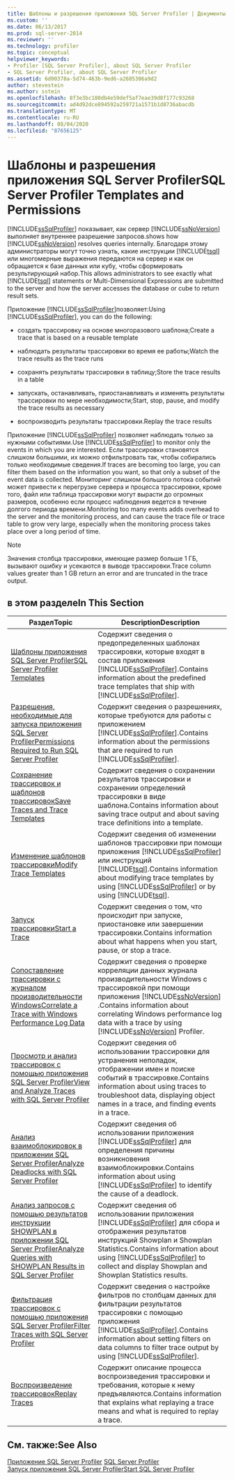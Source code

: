 ```yaml
---
title: Шаблоны и разрешения приложения SQL Server Profiler | Документы Майкрософт
ms.custom: ''
ms.date: 06/13/2017
ms.prod: sql-server-2014
ms.reviewer: ''
ms.technology: profiler
ms.topic: conceptual
helpviewer_keywords:
- Profiler [SQL Server Profiler], about SQL Server Profiler
- SQL Server Profiler, about SQL Server Profiler
ms.assetid: 6d00378a-5d74-463b-9ed6-a2685306a9d2
author: stevestein
ms.author: sstein
ms.openlocfilehash: 8f3e3bc180db4e59def5af7eae39d8f177c93268
ms.sourcegitcommit: ad4d92dce894592a259721a1571b1d8736abacdb
ms.translationtype: MT
ms.contentlocale: ru-RU
ms.lasthandoff: 08/04/2020
ms.locfileid: "87656125"
---
```

# <a name="sql-server-profiler-templates-and-permissions"></a><span data-ttu-id="12fc9-102">Шаблоны и разрешения приложения SQL Server Profiler</span><span class="sxs-lookup"><span data-stu-id="12fc9-102">SQL Server Profiler Templates and Permissions</span></span>
  [!INCLUDE[ssSqlProfiler](../../includes/sssqlprofiler-md.md)] <span data-ttu-id="12fc9-103">показывает, как сервер [!INCLUDE[ssNoVersion](../../includes/ssnoversion-md.md)] выполняет внутреннее разрешение запросов.</span><span class="sxs-lookup"><span data-stu-id="12fc9-103">shows how [!INCLUDE[ssNoVersion](../../includes/ssnoversion-md.md)] resolves queries internally.</span></span> <span data-ttu-id="12fc9-104">Благодаря этому администраторы могут точно узнать, какие инструкции [!INCLUDE[tsql](../../includes/tsql-md.md)] или многомерные выражения передаются на сервер и как он обращается к базе данных или кубу, чтобы сформировать результирующий набор.</span><span class="sxs-lookup"><span data-stu-id="12fc9-104">This allows administrators to see exactly what [!INCLUDE[tsql](../../includes/tsql-md.md)] statements or Multi-Dimensional Expressions are submitted to the server and how the server accesses the database or cube to return result sets.</span></span>  
  
 <span data-ttu-id="12fc9-105">Приложение [!INCLUDE[ssSqlProfiler](../../includes/sssqlprofiler-md.md)]позволяет:</span><span class="sxs-lookup"><span data-stu-id="12fc9-105">Using [!INCLUDE[ssSqlProfiler](../../includes/sssqlprofiler-md.md)], you can do the following:</span></span>  
  
-   <span data-ttu-id="12fc9-106">создать трассировку на основе многоразового шаблона;</span><span class="sxs-lookup"><span data-stu-id="12fc9-106">Create a trace that is based on a reusable template</span></span>  
  
-   <span data-ttu-id="12fc9-107">наблюдать результаты трассировки во время ее работы;</span><span class="sxs-lookup"><span data-stu-id="12fc9-107">Watch the trace results as the trace runs</span></span>  
  
-   <span data-ttu-id="12fc9-108">сохранять результаты трассировки в таблицу;</span><span class="sxs-lookup"><span data-stu-id="12fc9-108">Store the trace results in a table</span></span>  
  
-   <span data-ttu-id="12fc9-109">запускать, останавливать, приостанавливать и изменять результаты трассировки по мере необходимости;</span><span class="sxs-lookup"><span data-stu-id="12fc9-109">Start, stop, pause, and modify the trace results as necessary</span></span>  
  
-   <span data-ttu-id="12fc9-110">воспроизводить результаты трассировки.</span><span class="sxs-lookup"><span data-stu-id="12fc9-110">Replay the trace results</span></span>  
  
 <span data-ttu-id="12fc9-111">Приложение [!INCLUDE[ssSqlProfiler](../../includes/sssqlprofiler-md.md)] позволяет наблюдать только за нужными событиями.</span><span class="sxs-lookup"><span data-stu-id="12fc9-111">Use [!INCLUDE[ssSqlProfiler](../../includes/sssqlprofiler-md.md)] to monitor only the events in which you are interested.</span></span> <span data-ttu-id="12fc9-112">Если трассировки становятся слишком большими, их можно отфильтровать так, чтобы собирались только необходимые сведения.</span><span class="sxs-lookup"><span data-stu-id="12fc9-112">If traces are becoming too large, you can filter them based on the information you want, so that only a subset of the event data is collected.</span></span> <span data-ttu-id="12fc9-113">Мониторинг слишком большого потока событий может привести к перегрузке сервера и процесса трассировки, кроме того, файл или таблица трассировки могут вырасти до огромных размеров, особенно если процесс наблюдения ведется в течение долгого периода времени.</span><span class="sxs-lookup"><span data-stu-id="12fc9-113">Monitoring too many events adds overhead to the server and the monitoring process, and can cause the trace file or trace table to grow very large, especially when the monitoring process takes place over a long period of time.</span></span>  
  
> [!NOTE]  
>  <span data-ttu-id="12fc9-114">Значения столбца трассировки, имеющие размер больше 1 ГБ, вызывают ошибку и усекаются в выводе трассировки.</span><span class="sxs-lookup"><span data-stu-id="12fc9-114">Trace column values greater than 1 GB return an error and are truncated in the trace output.</span></span>  
  
## <a name="in-this-section"></a><span data-ttu-id="12fc9-115">в этом разделе</span><span class="sxs-lookup"><span data-stu-id="12fc9-115">In This Section</span></span>  
  
|<span data-ttu-id="12fc9-116">Раздел</span><span class="sxs-lookup"><span data-stu-id="12fc9-116">Topic</span></span>|<span data-ttu-id="12fc9-117">Description</span><span class="sxs-lookup"><span data-stu-id="12fc9-117">Description</span></span>|  
|-----------|-----------------|  
|[<span data-ttu-id="12fc9-118">Шаблоны приложения SQL Server Profiler</span><span class="sxs-lookup"><span data-stu-id="12fc9-118">SQL Server Profiler Templates</span></span>](sql-server-profiler-templates.md)|<span data-ttu-id="12fc9-119">Содержит сведения о предопределенных шаблонах трассировки, которые входят в состав приложения [!INCLUDE[ssSqlProfiler](../../includes/sssqlprofiler-md.md)].</span><span class="sxs-lookup"><span data-stu-id="12fc9-119">Contains information about the predefined trace templates that ship with [!INCLUDE[ssSqlProfiler](../../includes/sssqlprofiler-md.md)].</span></span>|  
|[<span data-ttu-id="12fc9-120">Разрешения, необходимые для запуска приложения SQL Server Profiler</span><span class="sxs-lookup"><span data-stu-id="12fc9-120">Permissions Required to Run SQL Server Profiler</span></span>](permissions-required-to-run-sql-server-profiler.md)|<span data-ttu-id="12fc9-121">Содержит сведения о разрешениях, которые требуются для работы с приложением [!INCLUDE[ssSqlProfiler](../../includes/sssqlprofiler-md.md)].</span><span class="sxs-lookup"><span data-stu-id="12fc9-121">Contains information about the permissions that are required to run [!INCLUDE[ssSqlProfiler](../../includes/sssqlprofiler-md.md)].</span></span>|  
|[<span data-ttu-id="12fc9-122">Сохранение трассировок и шаблонов трассировок</span><span class="sxs-lookup"><span data-stu-id="12fc9-122">Save Traces and Trace Templates</span></span>](save-traces-and-trace-templates.md)|<span data-ttu-id="12fc9-123">Содержит сведения о сохранении результатов трассировки и сохранении определений трассировки в виде шаблона.</span><span class="sxs-lookup"><span data-stu-id="12fc9-123">Contains information about saving trace output and about saving trace definitions into a template.</span></span>|  
|[<span data-ttu-id="12fc9-124">Изменение шаблонов трассировки</span><span class="sxs-lookup"><span data-stu-id="12fc9-124">Modify Trace Templates</span></span>](modify-trace-templates.md)|<span data-ttu-id="12fc9-125">Содержит сведения об изменении шаблонов трассировки при помощи приложения [!INCLUDE[ssSqlProfiler](../../includes/sssqlprofiler-md.md)] или инструкций [!INCLUDE[tsql](../../includes/tsql-md.md)].</span><span class="sxs-lookup"><span data-stu-id="12fc9-125">Contains information about modifying trace templates by using [!INCLUDE[ssSqlProfiler](../../includes/sssqlprofiler-md.md)] or by using [!INCLUDE[tsql](../../includes/tsql-md.md)].</span></span>|  
|[<span data-ttu-id="12fc9-126">Запуск трассировки</span><span class="sxs-lookup"><span data-stu-id="12fc9-126">Start a Trace</span></span>](start-a-trace.md)|<span data-ttu-id="12fc9-127">Содержит сведения о том, что происходит при запуске, приостановке или завершении трассировки.</span><span class="sxs-lookup"><span data-stu-id="12fc9-127">Contains information about what happens when you start, pause, or stop a trace.</span></span>|  
|[<span data-ttu-id="12fc9-128">Сопоставление трассировки с журналом производительности Windows</span><span class="sxs-lookup"><span data-stu-id="12fc9-128">Correlate a Trace with Windows Performance Log Data</span></span>](correlate-a-trace-with-windows-performance-log-data.md)|<span data-ttu-id="12fc9-129">Содержит сведения о проверке корреляции данных журнала производительности Windows с трассировкой при помощи приложения [!INCLUDE[ssNoVersion](../../includes/ssnoversion-md.md)] .</span><span class="sxs-lookup"><span data-stu-id="12fc9-129">Contains information about correlating Windows performance log data with a trace by using [!INCLUDE[ssNoVersion](../../includes/ssnoversion-md.md)] Profiler.</span></span>|  
|[<span data-ttu-id="12fc9-130">Просмотр и анализ трассировок с помощью приложения SQL Server Profiler</span><span class="sxs-lookup"><span data-stu-id="12fc9-130">View and Analyze Traces with SQL Server Profiler</span></span>](view-and-analyze-traces-with-sql-server-profiler.md)|<span data-ttu-id="12fc9-131">Содержит сведения об использовании трассировки для устранения неполадок, отображении имен и поиске событий в трассировке.</span><span class="sxs-lookup"><span data-stu-id="12fc9-131">Contains information about using traces to troubleshoot data, displaying object names in a trace, and finding events in a trace.</span></span>|  
|[<span data-ttu-id="12fc9-132">Анализ взаимоблокировок в приложении SQL Server Profiler</span><span class="sxs-lookup"><span data-stu-id="12fc9-132">Analyze Deadlocks with SQL Server Profiler</span></span>](analyze-deadlocks-with-sql-server-profiler.md)|<span data-ttu-id="12fc9-133">Содержит сведения об использовании приложения [!INCLUDE[ssSqlProfiler](../../includes/sssqlprofiler-md.md)] для определения причины возникновения взаимоблокировки.</span><span class="sxs-lookup"><span data-stu-id="12fc9-133">Contains information about using [!INCLUDE[ssSqlProfiler](../../includes/sssqlprofiler-md.md)] to identify the cause of a deadlock.</span></span>|  
|[<span data-ttu-id="12fc9-134">Анализ запросов с помощью результатов инструкции SHOWPLAN в приложении SQL Server Profiler</span><span class="sxs-lookup"><span data-stu-id="12fc9-134">Analyze Queries with SHOWPLAN Results in SQL Server Profiler</span></span>](analyze-queries-with-showplan-results-in-sql-server-profiler.md)|<span data-ttu-id="12fc9-135">Содержит сведения об использовании приложения [!INCLUDE[ssSqlProfiler](../../includes/sssqlprofiler-md.md)] для сбора и отображения результатов инструкций Showplan и Showplan Statistics.</span><span class="sxs-lookup"><span data-stu-id="12fc9-135">Contains information about using [!INCLUDE[ssSqlProfiler](../../includes/sssqlprofiler-md.md)] to collect and display Showplan and Showplan Statistics results.</span></span>|  
|[<span data-ttu-id="12fc9-136">Фильтрация трассировок с помощью приложения SQL Server Profiler</span><span class="sxs-lookup"><span data-stu-id="12fc9-136">Filter Traces with SQL Server Profiler</span></span>](filter-traces-with-sql-server-profiler.md)|<span data-ttu-id="12fc9-137">Содержит сведения о настройке фильтров по столбцам данных для фильтрации результатов трассировки с помощью приложения [!INCLUDE[ssSqlProfiler](../../includes/sssqlprofiler-md.md)].</span><span class="sxs-lookup"><span data-stu-id="12fc9-137">Contains information about setting filters on data columns to filter trace output by using [!INCLUDE[ssSqlProfiler](../../includes/sssqlprofiler-md.md)].</span></span>|  
|[<span data-ttu-id="12fc9-138">Воспроизведение трассировок</span><span class="sxs-lookup"><span data-stu-id="12fc9-138">Replay Traces</span></span>](replay-traces.md)|<span data-ttu-id="12fc9-139">Содержит описание процесса воспроизведения трассировки и требования, которые к нему предъявляются.</span><span class="sxs-lookup"><span data-stu-id="12fc9-139">Contains information that explains what replaying a trace means and what is required to replay a trace.</span></span>|  
  
## <a name="see-also"></a><span data-ttu-id="12fc9-140">См. также:</span><span class="sxs-lookup"><span data-stu-id="12fc9-140">See Also</span></span>  
 <span data-ttu-id="12fc9-141">[Приложение SQL Server Profiler](sql-server-profiler.md) </span><span class="sxs-lookup"><span data-stu-id="12fc9-141">[SQL Server Profiler](sql-server-profiler.md) </span></span>  
 [<span data-ttu-id="12fc9-142">Запуск приложения SQL Server Profiler</span><span class="sxs-lookup"><span data-stu-id="12fc9-142">Start SQL Server Profiler</span></span>](start-sql-server-profiler.md)  
  
  
